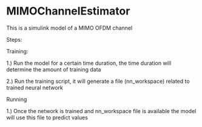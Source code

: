 # MIMOChannelEstimator
This is a simulink model of a MIMO OFDM channel

Steps:

Training:

1.) Run the model for a certain time duration, the time duration will determine the amount of training data

2.) Run the training script, it will generate a file (nn_workspace) related to trained neural network

Running

1.) Once the network is trained and nn_workspace file is available the model will use this file to predict values
